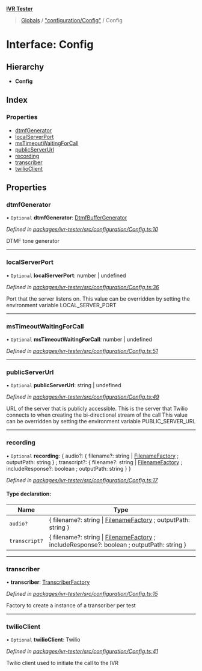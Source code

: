 **[IVR Tester](../README.md)**

> [Globals](../README.md) / ["configuration/Config"](../modules/_configuration_config_.md) / Config

# Interface: Config

## Hierarchy

* **Config**

## Index

### Properties

* [dtmfGenerator](_configuration_config_.config.md#dtmfgenerator)
* [localServerPort](_configuration_config_.config.md#localserverport)
* [msTimeoutWaitingForCall](_configuration_config_.config.md#mstimeoutwaitingforcall)
* [publicServerUrl](_configuration_config_.config.md#publicserverurl)
* [recording](_configuration_config_.config.md#recording)
* [transcriber](_configuration_config_.config.md#transcriber)
* [twilioClient](_configuration_config_.config.md#twilioclient)

## Properties

### dtmfGenerator

• `Optional` **dtmfGenerator**: [DtmfBufferGenerator](_call_dtmf_dtmfbuffergenerator_.dtmfbuffergenerator.md)

*Defined in [packages/ivr-tester/src/configuration/Config.ts:10](https://github.com/SketchingDev/ivr-tester/blob/8e8019a/packages/ivr-tester/src/configuration/Config.ts#L10)*

DTMF tone generator

___

### localServerPort

• `Optional` **localServerPort**: number \| undefined

*Defined in [packages/ivr-tester/src/configuration/Config.ts:36](https://github.com/SketchingDev/ivr-tester/blob/8e8019a/packages/ivr-tester/src/configuration/Config.ts#L36)*

Port that the server listens on.
This value can be overridden by setting the environment variable LOCAL_SERVER_PORT

___

### msTimeoutWaitingForCall

• `Optional` **msTimeoutWaitingForCall**: number \| undefined

*Defined in [packages/ivr-tester/src/configuration/Config.ts:51](https://github.com/SketchingDev/ivr-tester/blob/8e8019a/packages/ivr-tester/src/configuration/Config.ts#L51)*

___

### publicServerUrl

• `Optional` **publicServerUrl**: string \| undefined

*Defined in [packages/ivr-tester/src/configuration/Config.ts:49](https://github.com/SketchingDev/ivr-tester/blob/8e8019a/packages/ivr-tester/src/configuration/Config.ts#L49)*

URL of the server that is publicly accessible. This is the
server that Twilio connects to when creating the bi-directional
stream of the call
This value can be overridden by setting the environment variable PUBLIC_SERVER_URL

___

### recording

• `Optional` **recording**: { audio?: { filename?: string \| [FilenameFactory](../modules/_call_recording_filename_filenamefactory_.md#filenamefactory) ; outputPath: string  } ; transcript?: { filename?: string \| [FilenameFactory](../modules/_call_recording_filename_filenamefactory_.md#filenamefactory) ; includeResponse?: boolean ; outputPath: string  }  }

*Defined in [packages/ivr-tester/src/configuration/Config.ts:17](https://github.com/SketchingDev/ivr-tester/blob/8e8019a/packages/ivr-tester/src/configuration/Config.ts#L17)*

#### Type declaration:

Name | Type |
------ | ------ |
`audio?` | { filename?: string \| [FilenameFactory](../modules/_call_recording_filename_filenamefactory_.md#filenamefactory) ; outputPath: string  } |
`transcript?` | { filename?: string \| [FilenameFactory](../modules/_call_recording_filename_filenamefactory_.md#filenamefactory) ; includeResponse?: boolean ; outputPath: string  } |

___

### transcriber

•  **transcriber**: [TranscriberFactory](_call_transcription_plugin_transcriberfactory_.transcriberfactory.md)

*Defined in [packages/ivr-tester/src/configuration/Config.ts:15](https://github.com/SketchingDev/ivr-tester/blob/8e8019a/packages/ivr-tester/src/configuration/Config.ts#L15)*

Factory to create a instance of a transcriber per test

___

### twilioClient

• `Optional` **twilioClient**: Twilio

*Defined in [packages/ivr-tester/src/configuration/Config.ts:41](https://github.com/SketchingDev/ivr-tester/blob/8e8019a/packages/ivr-tester/src/configuration/Config.ts#L41)*

Twilio client used to initiate the call to the IVR
